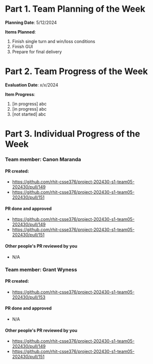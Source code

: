 # Part 1. Team Planning of the Week
**Planning Date**: 5/12/2024

**Items Planned**:
1. Finish single turn and win/loss conditions
2. Finish GUI
3. Prepare for final delivery

# Part 2. Team Progress of the Week
**Evaluation Date**: x/x/2024

**Item Progress**:
1. [in progress] abc
2. [in progress] abc
3. [not started] abc

# Part 3. Individual Progress of the Week
### Team member: Canon Maranda
#### PR created:
- https://github.com/rhit-csse376/project-202430-s1-team05-202430/pull/149
- https://github.com/rhit-csse376/project-202430-s1-team05-202430/pull/151

#### PR done and approved
- https://github.com/rhit-csse376/project-202430-s1-team05-202430/pull/149
- https://github.com/rhit-csse376/project-202430-s1-team05-202430/pull/151

#### Other people's PR reviewed by you
- N/A

### Team member: Grant Wyness
#### PR created:
- https://github.com/rhit-csse376/project-202430-s1-team05-202430/pull/153

#### PR done and approved
- N/A

#### Other people's PR reviewed by you
- https://github.com/rhit-csse376/project-202430-s1-team05-202430/pull/149
- https://github.com/rhit-csse376/project-202430-s1-team05-202430/pull/151
